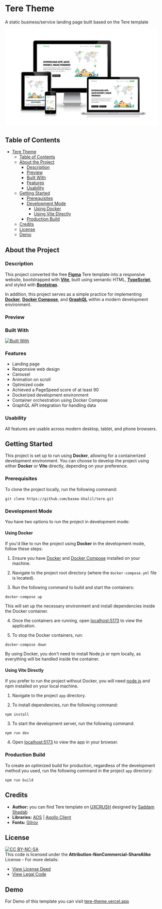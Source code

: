 # Tere Theme

A static business/service landing page built based on the Tere template

![Tere responsive](preview/tere-responsive.png)

## Table of Contents

- [Tere Theme](#tere-theme)
  - [Table of Contents](#table-of-contents)
  - [About the Project](#about-the-project)
    - [Description](#description)
    - [Preview](#preview)
    - [Built With](#built-with)
    - [Features](#features)
    - [Usability](#usability)
  - [Getting Started](#getting-started)
    - [Prerequisites](#prerequisites)
    - [Development Mode](#development-mode)
      - [Using Docker](#using-docker)
      - [Using Vite Directly](#using-vite-directly)
    - [Production Build](#production-build)
  - [Credits](#credits)
  - [License](#license)
  - [Demo](#demo)

## About the Project

### Description

This project converted the free [**Figma**](https://www.figma.com/ "Go to website") Tere template into a responsive website, bootstrapped with [**Vite**](https://vitejs.dev/ "Go to website"), built using semantic HTML, [**TypeScript**](https://www.typescriptlang.org/ "Go to website"), and styled with [**Bootstrap**](https://getbootstrap.com/ "Go to website").

In addition, this project serves as a simple practice for implementing [**Docker**](https://www.docker.com/ "Go to website"), [**Docker Compose**](https://docs.docker.com/compose/ "Go to website"), and [**GraphQL**](https://graphql.org/ "Go to website") within a modern development environment.

### Preview

### Built With

[![Built With](https://skillicons.dev/icons?i=html,sass,typescript,bootstrap,vite,graphql,apollo,docker,figma,vercel)](https://skillicons.dev "Go to Skill Icons")

### Features

- Landing page
- Responsive web design
- Carousel
- Animation on scroll
- Optimized code
- Achieved a PageSpeed score of at least 90
- Dockerized development environment
- Container orchestration using Docker Compose
- GraphQL API integration for handling data

### Usability

All features are usable across modern desktop, tablet, and phone browsers.

## Getting Started

This project is set up to run using **Docker**, allowing for a containerized development environment. You can choose to develop the project using either **Docker** or **Vite** directly, depending on your preference.

### Prerequisites

To clone the project locally, run the following command:

```
git clone https://github.com/basma-khalil/tere.git
```

### Development Mode

You have two options to run the project in development mode:

#### Using Docker

If you'd like to run the project using **Docker** in the development mode, follow these steps:

1. Ensure you have [Docker](https://www.docker.com/products/docker-desktop "Go to website") and [Docker Compose](https://docs.docker.com/compose/install/ "Go to website") installed on your machine.

2. Navigate to the project root directory (where the `docker-compose.yml` file is located).

3. Run the following command to build and start the containers:

```
docker-compose up
```

This will set up the necessary environment and install dependencies inside the Docker container.

4. Once the containers are running, open [localhost:5173](http://localhost:5173 "Go to link") to view the application.

5. To stop the Docker containers, run:

```
docker-compose down
```

By using Docker, you don't need to install Node.js or npm locally, as everything will be handled inside the container.

#### Using Vite Directly

If you prefer to run the project without Docker, you will need [node.js](https://nodejs.org/en/download "Go to website") and npm installed on your local machine.

1. Navigate to the project `app` directory.

2. To install dependencies, run the following command:

```
npm install
```

3. To start the development server, run the following command:

```
npm run dev
```

4. Open [localhost:5173](http://localhost:5173 "Go to link") to view the app in your browser.

### Production Build

To create an optimized build for production, regardless of the development method you used, run the following command in the project `app` directory:

```
npm run build
```

## Credits

- **Author:** you can find Tere template on [UXCRUSH](https://www.uxcrush.com/ride-sharing-figma-website-template/ "Go to website") designed by [Saddam Shadab](https://www.figma.com/@saddamshadab "Go to profile")
- **Libraries:** [AOS](https://michalsnik.github.io/aos "Go to website") | [Apollo Client](https://www.apollographql.com/docs/react "Go to website")
- **Fonts:** [Gilroy](https://www.tinkov.info/gilroy.html "Go to website")

## License

[![CC BY-NC-SA](https://licensebuttons.net/l/by-nc-sa/3.0/88x31.png)](https://creativecommons.org/licenses)\
This code is licensed under the **Attribution-NonCommercial-ShareAlike** License - For more details:

- [View License Deed](https://creativecommons.org/licenses/by-nc-sa/4.0/ "Go to website")
- [View Legal Code](https://creativecommons.org/licenses/by-nc-sa/4.0/legalcode "Go to website")

## Demo

For Demo of this template you can visit [tere-theme.vercel.app](https://tere-theme.vercel.app "Go to demo")
